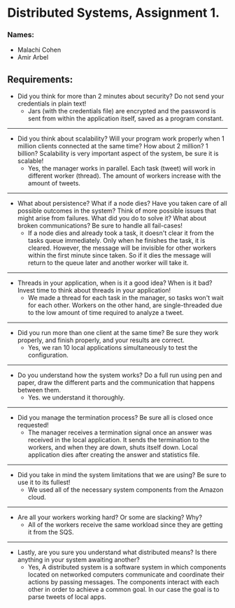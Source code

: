 # Distributed Systems, Assignment 1.
### Names:
- Malachi Cohen 
- Amir Arbel

## Requirements:
* Did you think for more than 2 minutes about security? Do not send your credentials in plain text!
    - Jars (with the credentials file) are encrypted and the password is sent from within the application itself,
     saved as a program constant.

---

* Did you think about scalability? Will your program work properly when 1 million clients
connected at the same time? How about 2 million? 1 billion? Scalability is very important aspect of the system,
 be sure it is scalable!
    - Yes, the manager works in parallel. Each task (tweet) will work in different worker (thread).
    The amount of workers increase with the amount of tweets.

---
* What about persistence? What if a node dies? Have you taken care of all possible outcomes in the system?
    Think of more possible issues that might arise from failures. What did you do to solve it?
    What about broken communications? Be sure to handle all fail-cases!
    - If a node dies and already took a task, it doesn't clear it from the tasks queue immediately.
    Only when he finishes the task, it is cleared. However, the message will be invisible for other workers
    within the first minute since taken.
     So if it dies the message will return to the queue later and another worker will take it.

---
- Threads in your application, when is it a good idea? When is it bad? Invest time to think about threads in your application!
    - We made a thread for each task in the manager, so tasks won't wait for each other. Workers on the other hand, are
    single-threaded due to the low amount of time required to analyze a tweet.

---
- Did you run more than one client at the same time? Be sure they work properly, and finish properly, and your results are correct.
    - Yes, we ran 10 local applications simultaneously to test the configuration.

---
- Do you understand how the system works?
    Do a full run using pen and paper, draw the different parts and the communication that happens between them.
    - Yes. we understand it thoroughly.

---
- Did you manage the termination process? Be sure all is closed once requested!
    - The manager receives a termination signal once an answer was received in the local application.
    It sends the termination to the workers, and when they are down, shuts itself down.
    Local application dies after creating the answer and statistics file.

---
- Did you take in mind the system limitations that we are using? Be sure to use it to its fullest!
    - We used all of the necessary system components from the Amazon cloud.

---
- Are all your workers working hard? Or some are slacking? Why?
    - All of the workers receive the same workload since they are getting it from the SQS.

---
- Lastly, are you sure you understand what distributed means? Is there anything in your system awaiting another?
    - Yes, A distributed system is a software system in which components located on networked computers communicate
     and coordinate their actions by passing messages. The components interact with each other in order to achieve a
      common goal. In our case the goal is to parse tweets of local apps.
